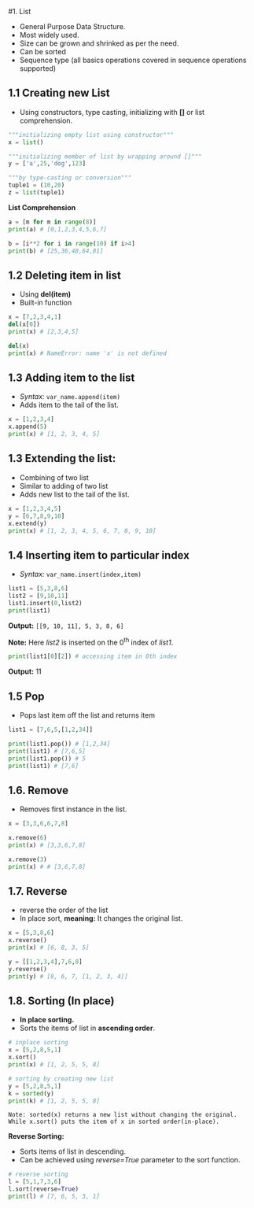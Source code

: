 #1. List
* General Purpose Data Structure.
* Most widely used.
* Size can be grown and shrinked as per the need.
* Can be sorted
* Sequence type (all basics operations covered in sequence operations supported)

## 1.1 Creating new List
* Using constructors, type casting, initializing with **[]** or list comprehension.

```python
"""initializing empty list using constructor""" 
x = list() 

"""initializing member of list by wrapping around []"""
y = ['a',25,'dog',123] 

"""by type-casting or conversion"""
tuple1 = (10,20)
z = list(tuple1)
```

**List Comprehension**

```python
a = [m for m in range(8)]
print(a) # [0,1,2,3,4,5,6,7]

b = [i**2 for i in range(10) if i>4]
print(b) # [25,36,48,64,81]
```

## 1.2 Deleting item in list
* Using **del(item)**
* Built-in function
 
```python
x = [7,2,3,4,1]
del(x[0])
print(x) # [2,3,4,5]

del(x)
print(x) # NameError: name 'x' is not defined
```
## 1.3 Adding item to the list
* *Syntax:* ``var_name.append(item)``
* Adds item to the tail of the list.

```python
x = [1,2,3,4]
x.append(5)
print(x) # [1, 2, 3, 4, 5]
```

## 1.3 Extending the list:
* Combining of two list
* Similar to adding of two list
* Adds new list to the tail of the list.
```python
x = [1,2,3,4,5]
y = [6,7,8,9,10]
x.extend(y)
print(x) # [1, 2, 3, 4, 5, 6, 7, 8, 9, 10]
```

## 1.4 Inserting item to particular index
* *Syntax:* ``var_name.insert(index,item)``


```python
list1 = [5,3,8,6]
list2 = [9,10,11]
list1.insert(0,list2)
print(list1)
```

**Output:** ``[[9, 10, 11], 5, 3, 8, 6]``

**Note:** Here *list2* is inserted on the 0<sup>th</sup> index of *list1*.

```python
print(list1[0][2]) # accessing item in 0th index
```

**Output:** 11

## 1.5 Pop
* Pops last item off the list and returns item

```python
list1 = [7,6,5,[1,2,34]]

print(list1.pop()) # [1,2,34]
print(list1) # [7,6,5]
print(list1.pop()) # 5
print(list1) # [7,6]
```

## 1.6. Remove
* Removes first instance in the list.

```python
x = [3,3,6,6,7,8]

x.remove(6)
print(x) # [3,3,6,7,8]

x.remove(3) 
print(x) # # [3,6,7,8]
```

## 1.7. Reverse
* reverse the order of the list
* In place sort, **meaning:** It changes the original list.

```python
x = [5,3,8,6]
x.reverse()
print(x) # [6, 8, 3, 5]

y = [[1,2,3,4],7,6,8]
y.reverse()
print(y) # [8, 6, 7, [1, 2, 3, 4]]
```

## 1.8. Sorting (In place)
* **In place sorting.**
* Sorts the items of list in **ascending order**.

```python
# inplace sorting
x = [5,2,8,5,1]
x.sort()
print(x) # [1, 2, 5, 5, 8]

# sorting by creating new list
y = [5,2,8,5,1]
k = sorted(y)
print(k) # [1, 2, 5, 5, 8]

```

``Note: sorted(x) returns a new list without changing the original. 
While x.sort() puts the item of x in sorted order(in-place).``

**Reverse Sorting:**
* Sorts items of list in descending.
* Can be achieved using *reverse=True* parameter to the sort function.

```python
# reverse sorting
l = [5,1,7,3,6]
l.sort(reverse=True)
print(l) # [7, 6, 5, 3, 1]
```

